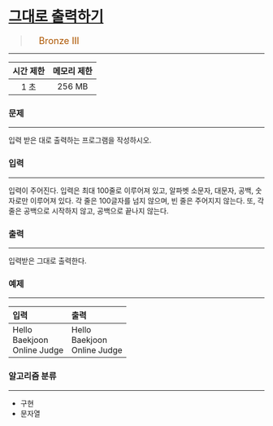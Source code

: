 # [그대로 출력하기](https://www.acmicpc.net/problem/11718)

> <img src="https://d2gd6pc034wcta.cloudfront.net/tier/3.svg" width="16" heigth="21" style = "vertical-align: middle;"/>&nbsp;<span style="font-size: 18px; color: #ad5600;">Bronze III</span>

***

<div align="center">

|시간 제한|메모리 제한|
|:---:|:---:|
|1 초 |256 MB|

</div>

### 문제

***

입력 받은 대로 출력하는 프로그램을 작성하시오.

### 입력

***

입력이 주어진다. 입력은 최대 100줄로 이루어져 있고, 알파벳 소문자, 대문자, 공백, 숫자로만 이루어져 있다. 각 줄은 100글자를 넘지 않으며, 빈 줄은 주어지지 않는다. 또, 각 줄은 공백으로 시작하지 않고, 공백으로 끝나지 않는다.

### 출력

***

입력받은 그대로 출력한다.

### 예제

***

|입력|출력|
|:---|:---|
|Hello<br/>Baekjoon<br/>Online Judge|Hello<br/>Baekjoon<br/>Online Judge|

### 알고리즘 분류

***

* 구현
* 문자열

